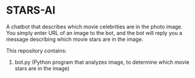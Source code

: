 # STARS-AI
A chatbot that describes which movie celebrities are in the photo image.  You simply enter URL of an image to the bot, and the bot will reply you a message describing which movie stars are in the image.

This repository contains:
1) bot.py (Python program that analyzes image, to determine which movie stars are in the image)
